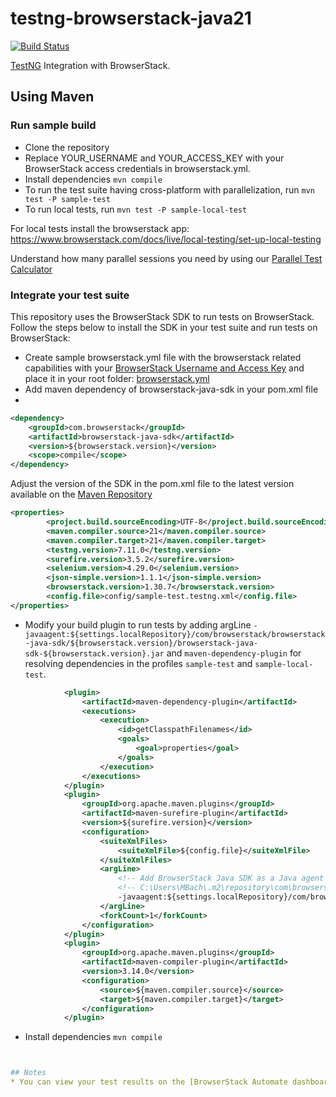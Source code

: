 # testng-browserstack-java21

[![Build Status](https://travis-ci.com/browserstack/testng-browserstack-java21.svg?branch=master)](https://travis-ci.com/browserstack/testng-browserstack-java21)


[TestNG](http://testng.org) Integration with BrowserStack.


## Using Maven

### Run sample build

- Clone the repository
- Replace YOUR_USERNAME and YOUR_ACCESS_KEY with your BrowserStack access credentials in browserstack.yml.
- Install dependencies `mvn compile`
- To run the test suite having cross-platform with parallelization, run `mvn test -P sample-test`
- To run local tests, run `mvn test -P sample-local-test`

For local tests install the browserstack app: https://www.browserstack.com/docs/live/local-testing/set-up-local-testing 

Understand how many parallel sessions you need by using our [Parallel Test Calculator](https://www.browserstack.com/automate/parallel-calculator?ref=github)

### Integrate your test suite

This repository uses the BrowserStack SDK to run tests on BrowserStack. Follow the steps below to install the SDK in your test suite and run tests on BrowserStack:

* Create sample browserstack.yml file with the browserstack related capabilities with your [BrowserStack Username and Access Key](https://www.browserstack.com/accounts/settings)
  and place it in your root folder: [browserstack.yml](browserstack.yml)
* Add maven dependency of browserstack-java-sdk in your pom.xml file
* 
```xml
<dependency>
    <groupId>com.browserstack</groupId>
    <artifactId>browserstack-java-sdk</artifactId>
    <version>${browserstack.version}</version>
    <scope>compile</scope>
</dependency>
```

Adjust the version of the SDK in the pom.xml file to the latest version available on the [Maven Repository](https://mvnrepository.com/artifact/com.browserstack/browserstack-java-sdk)

```xml
<properties>
        <project.build.sourceEncoding>UTF-8</project.build.sourceEncoding>
        <maven.compiler.source>21</maven.compiler.source>
        <maven.compiler.target>21</maven.compiler.target>
        <testng.version>7.11.0</testng.version>
        <surefire.version>3.5.2</surefire.version>
        <selenium.version>4.29.0</selenium.version>
        <json-simple.version>1.1.1</json-simple.version>
        <browserstack.version>1.30.7</browserstack.version>
        <config.file>config/sample-test.testng.xml</config.file>
</properties>
```

* Modify your build plugin to run tests by adding argLine `-javaagent:${settings.localRepository}/com/browserstack/browserstack-java-sdk/${browserstack.version}/browserstack-java-sdk-${browserstack.version}.jar` and `maven-dependency-plugin` for resolving dependencies in the profiles `sample-test` and `sample-local-test`.
```xml
            <plugin>
                <artifactId>maven-dependency-plugin</artifactId>
                <executions>
                    <execution>
                        <id>getClasspathFilenames</id>
                        <goals>
                            <goal>properties</goal>
                        </goals>
                    </execution>
                </executions>
            </plugin>
            <plugin>
                <groupId>org.apache.maven.plugins</groupId>
                <artifactId>maven-surefire-plugin</artifactId>
                <version>${surefire.version}</version>
                <configuration>
                    <suiteXmlFiles>
                        <suiteXmlFile>${config.file}</suiteXmlFile>
                    </suiteXmlFiles>
                    <argLine>
                        <!-- Add BrowserStack Java SDK as a Java agent -->
                        <!-- C:\Users\MBach\.m2\repository\com\browserstack\browserstack-java-sdk\1.30.7\browserstack-java-sdk-1.30.7.jar -->
                        -javaagent:${settings.localRepository}/com/browserstack/browserstack-java-sdk/${browserstack.version}/browserstack-java-sdk-${browserstack.version}.jar
                    </argLine>
                    <forkCount>1</forkCount>
                </configuration>
            </plugin>
            <plugin>
                <groupId>org.apache.maven.plugins</groupId>
                <artifactId>maven-compiler-plugin</artifactId>
                <version>3.14.0</version>
                <configuration>
                    <source>${maven.compiler.source}</source>
                    <target>${maven.compiler.target}</target>
                </configuration>
            </plugin>
```
* Install dependencies `mvn compile`


```yaml


## Notes
* You can view your test results on the [BrowserStack Automate dashboard](https://www.browserstack.com/automate)

